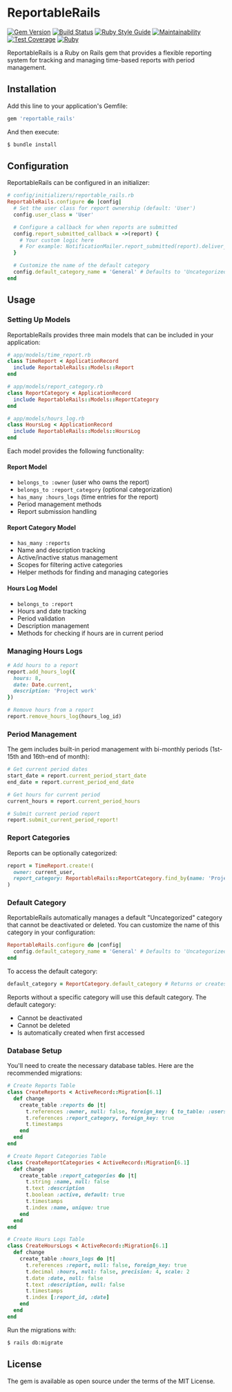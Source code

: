# ReportableRails

[![Gem Version](https://badge.fury.io/rb/reportable_rails.svg)](https://badge.fury.io/rb/reportable_rails)
[![Build Status](https://github.com/adobocorp/reportable_rails/workflows/RSpec%20Tests/badge.svg)](https://github.com/adobocorp/reportable_rails/actions)
[![Ruby Style Guide](https://img.shields.io/badge/code_style-standard-brightgreen.svg)](https://github.com/testdouble/standard)
[![Maintainability](https://api.codeclimate.com/v1/badges/YOUR_REPO_ID/maintainability)](https://codeclimate.com/github/adobocorp/reportable_rails)
[![Test Coverage](https://api.codeclimate.com/v1/badges/YOUR_REPO_ID/test_coverage)](https://codeclimate.com/github/adobocorp/reportable_rails)
[![Ruby](https://img.shields.io/badge/ruby-2.7%2B-blue)](https://www.ruby-lang.org/en/)

ReportableRails is a Ruby on Rails gem that provides a flexible reporting system for tracking and managing time-based reports with period management.

## Installation

Add this line to your application's Gemfile:

```ruby
gem 'reportable_rails'
```

And then execute:

```bash
$ bundle install
```

## Configuration

ReportableRails can be configured in an initializer:

```ruby
# config/initializers/reportable_rails.rb
ReportableRails.configure do |config|
  # Set the user class for report ownership (default: 'User')
  config.user_class = 'User'

  # Configure a callback for when reports are submitted
  config.report_submitted_callback = ->(report) {
    # Your custom logic here
    # For example: NotificationMailer.report_submitted(report).deliver_later
  }

  # Customize the name of the default category
  config.default_category_name = 'General' # Defaults to 'Uncategorized'
end
```

## Usage

### Setting Up Models

ReportableRails provides three main models that can be included in your application:

```ruby
# app/models/time_report.rb
class TimeReport < ApplicationRecord
  include ReportableRails::Models::Report
end

# app/models/report_category.rb
class ReportCategory < ApplicationRecord
  include ReportableRails::Models::ReportCategory
end

# app/models/hours_log.rb
class HoursLog < ApplicationRecord
  include ReportableRails::Models::HoursLog
end
```

Each model provides the following functionality:

#### Report Model
- `belongs_to :owner` (user who owns the report)
- `belongs_to :report_category` (optional categorization)
- `has_many :hours_logs` (time entries for the report)
- Period management methods
- Report submission handling

#### Report Category Model
- `has_many :reports`
- Name and description tracking
- Active/inactive status management
- Scopes for filtering active categories
- Helper methods for finding and managing categories

#### Hours Log Model
- `belongs_to :report`
- Hours and date tracking
- Period validation
- Description management
- Methods for checking if hours are in current period

### Managing Hours Logs

```ruby
# Add hours to a report
report.add_hours_log({
  hours: 8,
  date: Date.current,
  description: 'Project work'
})

# Remove hours from a report
report.remove_hours_log(hours_log_id)
```

### Period Management

The gem includes built-in period management with bi-monthly periods (1st-15th and 16th-end of month):

```ruby
# Get current period dates
start_date = report.current_period_start_date
end_date = report.current_period_end_date

# Get hours for current period
current_hours = report.current_period_hours

# Submit current period report
report.submit_current_period_report!
```

### Report Categories

Reports can be optionally categorized:

```ruby
report = TimeReport.create!(
  owner: current_user,
  report_category: ReportableRails::ReportCategory.find_by(name: 'Project Work')
)
```

### Default Category

ReportableRails automatically manages a default "Uncategorized" category that cannot be deactivated or deleted. You can customize the name of this category in your configuration:

```ruby
ReportableRails.configure do |config|
  config.default_category_name = 'General' # Defaults to 'Uncategorized'
end
```

To access the default category:

```ruby
default_category = ReportCategory.default_category # Returns or creates the default category
```

Reports without a specific category will use this default category. The default category:
- Cannot be deactivated
- Cannot be deleted
- Is automatically created when first accessed

### Database Setup

You'll need to create the necessary database tables. Here are the recommended migrations:

```ruby
# Create Reports Table
class CreateReports < ActiveRecord::Migration[6.1]
  def change
    create_table :reports do |t|
      t.references :owner, null: false, foreign_key: { to_table: :users }
      t.references :report_category, foreign_key: true
      t.timestamps
    end
  end
end

# Create Report Categories Table
class CreateReportCategories < ActiveRecord::Migration[6.1]
  def change
    create_table :report_categories do |t|
      t.string :name, null: false
      t.text :description
      t.boolean :active, default: true
      t.timestamps
      t.index :name, unique: true
    end
  end
end

# Create Hours Logs Table
class CreateHoursLogs < ActiveRecord::Migration[6.1]
  def change
    create_table :hours_logs do |t|
      t.references :report, null: false, foreign_key: true
      t.decimal :hours, null: false, precision: 4, scale: 2
      t.date :date, null: false
      t.text :description, null: false
      t.timestamps
      t.index [:report_id, :date]
    end
  end
end
```

Run the migrations with:

```bash
$ rails db:migrate
```

## License

The gem is available as open source under the terms of the MIT License.
